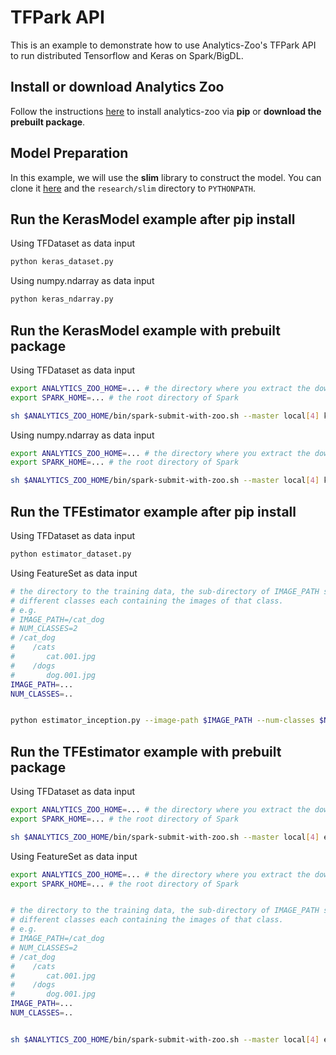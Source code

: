 # TFPark API

This is an example to demonstrate how to use Analytics-Zoo's TFPark API to run distributed
Tensorflow and Keras on Spark/BigDL.

## Install or download Analytics Zoo
Follow the instructions [here](https://analytics-zoo.github.io/master/#PythonUserGuide/install/) to install analytics-zoo via __pip__ or __download the prebuilt package__.

## Model Preparation

In this example, we will use the **slim** library to construct the model. You can
clone it [here](https://github.com/tensorflow/models/tree/master/research/slim) and
the `research/slim` directory to `PYTHONPATH`.


## Run the KerasModel example after pip install

Using TFDataset as data input

```bash
python keras_dataset.py
```

Using numpy.ndarray as data input
```bash
python keras_ndarray.py
```

## Run the KerasModel example with prebuilt package

Using TFDataset as data input

```bash
export ANALYTICS_ZOO_HOME=... # the directory where you extract the downloaded Analytics Zoo zip package
export SPARK_HOME=... # the root directory of Spark

sh $ANALYTICS_ZOO_HOME/bin/spark-submit-with-zoo.sh --master local[4] keras_dataset.py
```

Using numpy.ndarray as data input
```bash
export ANALYTICS_ZOO_HOME=... # the directory where you extract the downloaded Analytics Zoo zip package
export SPARK_HOME=... # the root directory of Spark

sh $ANALYTICS_ZOO_HOME/bin/spark-submit-with-zoo.sh --master local[4] keras_ndarray.py
```

## Run the TFEstimator example after pip install

Using TFDataset as data input
```bash
python estimator_dataset.py
```

Using FeatureSet as data input

```bash
# the directory to the training data, the sub-directory of IMAGE_PATH should be
# different classes each containing the images of that class.
# e.g.
# IMAGE_PATH=/cat_dog
# NUM_CLASSES=2
# /cat_dog
#    /cats
#       cat.001.jpg
#    /dogs
#       dog.001.jpg
IMAGE_PATH=...
NUM_CLASSES=..


python estimator_inception.py --image-path $IMAGE_PATH --num-classes $NUM_CLASSES
```

## Run the TFEstimator example with prebuilt package

Using TFDataset as data input
```bash
export ANALYTICS_ZOO_HOME=... # the directory where you extract the downloaded Analytics Zoo zip package
export SPARK_HOME=... # the root directory of Spark

sh $ANALYTICS_ZOO_HOME/bin/spark-submit-with-zoo.sh --master local[4] estimator_dataset.py
```

Using FeatureSet as data input

```bash
export ANALYTICS_ZOO_HOME=... # the directory where you extract the downloaded Analytics Zoo zip package
export SPARK_HOME=... # the root directory of Spark


# the directory to the training data, the sub-directory of IMAGE_PATH should be
# different classes each containing the images of that class.
# e.g.
# IMAGE_PATH=/cat_dog
# NUM_CLASSES=2
# /cat_dog
#    /cats
#       cat.001.jpg
#    /dogs
#       dog.001.jpg
IMAGE_PATH=...
NUM_CLASSES=..


sh $ANALYTICS_ZOO_HOME/bin/spark-submit-with-zoo.sh --master local[4] estimator_inception.py --image-path $IMAGE_PATH --num-classes $NUM_CLASSES
```